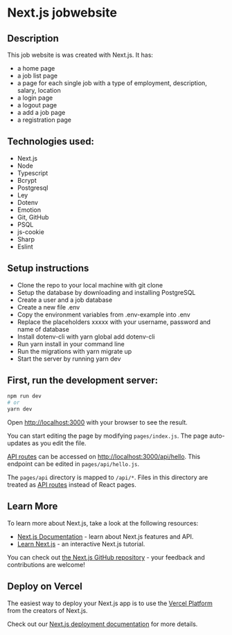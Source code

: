 # Next.js jobwebsite

## Description

This job website is was created with Next.js. It has:

- a home page
- a job list page
- a page for each single job with a type of employment, description, salary, location
- a login page
- a logout page
- a add a job page
- a registration page

## Technologies used:

- Next.js
- Node
- Typescript
- Bcrypt
- Postgresql
- Ley
- Dotenv
- Emotion
- Git, GitHub
- PSQL
- js-cookie
- Sharp
- Eslint

## Setup instructions

- Clone the repo to your local machine with git clone <repo>
- Setup the database by downloading and installing PostgreSQL
- Create a user and a job database
- Create a new file .env
- Copy the environment variables from .env-example into .env
- Replace the placeholders xxxxx with your username, password and name of database
- Install dotenv-cli with yarn global add dotenv-cli
- Run yarn install in your command line
- Run the migrations with yarn migrate up
- Start the server by running yarn dev

## First, run the development server:

```bash
npm run dev
# or
yarn dev
```

Open [http://localhost:3000](http://localhost:3000) with your browser to see the result.

You can start editing the page by modifying `pages/index.js`. The page auto-updates as you edit the file.

[API routes](https://nextjs.org/docs/api-routes/introduction) can be accessed on [http://localhost:3000/api/hello](http://localhost:3000/api/hello). This endpoint can be edited in `pages/api/hello.js`.

The `pages/api` directory is mapped to `/api/*`. Files in this directory are treated as [API routes](https://nextjs.org/docs/api-routes/introduction) instead of React pages.

## Learn More

To learn more about Next.js, take a look at the following resources:

- [Next.js Documentation](https://nextjs.org/docs) - learn about Next.js features and API.
- [Learn Next.js](https://nextjs.org/learn) - an interactive Next.js tutorial.

You can check out [the Next.js GitHub repository](https://github.com/vercel/next.js/) - your feedback and contributions are welcome!

## Deploy on Vercel

The easiest way to deploy your Next.js app is to use the [Vercel Platform](https://vercel.com/new?utm_medium=default-template&filter=next.js&utm_source=create-next-app&utm_campaign=create-next-app-readme) from the creators of Next.js.

Check out our [Next.js deployment documentation](https://nextjs.org/docs/deployment) for more details.
